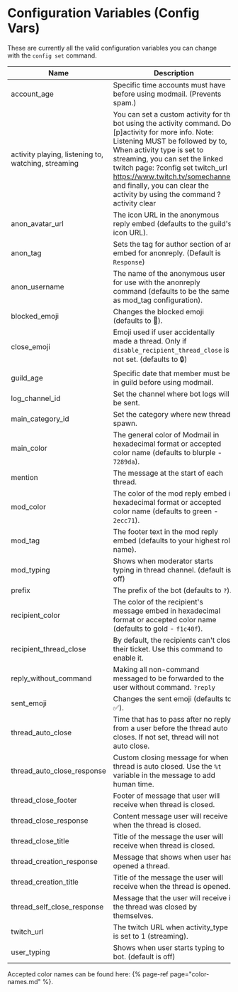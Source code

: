 # Configuration Variables (Config Vars)

These are currently all the valid configuration variables you can change with the `config set` command.

| Name                                                | Description                                                                                                                                                                                                                                                                                                                                                      |
| --------------------------------------------------- | ---------------------------------------------------------------------------------------------------------------------------------------------------------------------------------------------------------------------------------------------------------------------------------------------------------------------------------------------------------------- |
| account\_age                                        | Specific time accounts must have before using modmail. (Prevents spam.)                                                                                                                                                                                                                                                                                          |
| activity playing, listening to, watching, streaming | You can set a custom activity for the bot using the activity command. Do \[p]activity for more info. Note: Listening MUST be followed by to, When activity type is set to streaming, you can set the linked twitch page: ?config set twitch\_url https://www.twitch.tv/somechannel/ and finally, you can clear the activity by using the command ?activity clear |
| anon\_avatar\_url                                   | The icon URL in the anonymous reply embed (defaults to the guild's icon URL).                                                                                                                                                                                                                                                                                    |
| anon\_tag                                           | Sets the tag for author section of an embed for anonreply. (Default is `Response`)                                                                                                                                                                                                                                                                               |
| anon\_username                                      | The name of the anonymous user for use with the anonreply command (defaults to be the same as mod\_tag configuration).                                                                                                                                                                                                                                           |
| blocked\_emoji                                      | Changes the blocked emoji (defaults to 🚫).                                                                                                                                                                                                                                                                                                                      |
| close\_emoji                                        | Emoji used if user accidentally made a thread. Only if `disable_recipient_thread_close` is not set. (defaults to 🔒)                                                                                                                                                                                                                                             |
| guild\_age                                          | Specific date that member must be in guild before using modmail.                                                                                                                                                                                                                                                                                                 |
| log\_channel\_id                                    | Set the channel where bot logs will be sent.                                                                                                                                                                                                                                                                                                                     |
| main\_category\_id                                  | Set the category where new threads spawn.                                                                                                                                                                                                                                                                                                                        |
| main\_color                                         | The general color of Modmail in hexadecimal format or accepted color name (defaults to blurple - `7289da`).                                                                                                                                                                                                                                                      |
| mention                                             | The message at the start of each thread.                                                                                                                                                                                                                                                                                                                         |
| mod\_color                                          | The color of the mod reply embed in hexadecimal format or accepted color name (defaults to green - `2ecc71`).                                                                                                                                                                                                                                                    |
| mod\_tag                                            | The footer text in the mod reply embed (defaults to your highest role name).                                                                                                                                                                                                                                                                                     |
| mod\_typing                                         | Shows when moderator starts typing in thread channel. (default is off)                                                                                                                                                                                                                                                                                           |
| prefix                                              | The prefix of the bot (defaults to `?`).                                                                                                                                                                                                                                                                                                                         |
| recipient\_color                                    | The color of the recipient's message embed in hexadecimal format or accepted color name (defaults to gold - `f1c40f`).                                                                                                                                                                                                                                           |
| recipient\_thread\_close                            | By default, the recipients can't close their ticket. Use this command to enable it.                                                                                                                                                                                                                                                                              |
| reply\_without\_command                             | Making all non-command messaged to be forwarded to the user without command. `?reply`                                                                                                                                                                                                                                                                            |
| sent\_emoji                                         | Changes the sent emoji (defaults to ✅).                                                                                                                                                                                                                                                                                                                          |
| thread\_auto\_close                                 | Time that has to pass after no reply from a user before the thread auto closes. If not set, thread will not auto close.                                                                                                                                                                                                                                          |
| thread\_auto\_close\_response                       | Custom closing message for when a thread is auto closed. Use the `%t` variable in the message to add human time.                                                                                                                                                                                                                                                 |
| thread\_close\_footer                               | Footer of message that user will receive when thread is closed.                                                                                                                                                                                                                                                                                                  |
| thread\_close\_response                             | Content message user will receive when the thread is closed.                                                                                                                                                                                                                                                                                                     |
| thread\_close\_title                                | Title of the message the user will receive when thread is closed.                                                                                                                                                                                                                                                                                                |
| thread\_creation\_response                          | Message that shows when user has opened a thread.                                                                                                                                                                                                                                                                                                                |
| thread\_creation\_title                             | Title of the message the user will receive when the thread is opened.                                                                                                                                                                                                                                                                                            |
| thread\_self\_close\_response                       | Message that the user will receive if the thread was closed by themselves.                                                                                                                                                                                                                                                                                       |
| twitch\_url                                         | The twitch URL when activity\_type is set to 1 (streaming).                                                                                                                                                                                                                                                                                                      |
| user\_typing                                        | Shows when user starts typing to bot. (default is off)                                                                                                                                                                                                                                                                                                           |

Accepted color names can be found here: {% page-ref page="color-names.md" %}.
